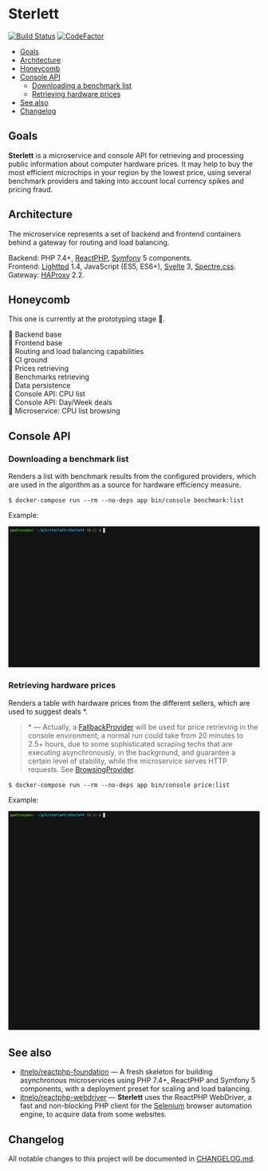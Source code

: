 
# Sterlett

[![Build Status](https://travis-ci.com/sterlett/sterlett.svg?branch=master)](https://travis-ci.com/sterlett/sterlett)
[![CodeFactor](https://www.codefactor.io/repository/github/sterlett/sterlett/badge)](https://www.codefactor.io/repository/github/sterlett/sterlett)

- [Goals](#goals)
- [Architecture](#architecture)
- [Honeycomb](#honeycomb)
- [Console API](#console-api)
    - [Downloading a benchmark list](#downloading-a-benchmark-list)
    - [Retrieving hardware prices](#retrieving-hardware-prices)
- [See also](#see-also)
- [Changelog](#changelog)

## Goals

**Sterlett** is a microservice and console API for retrieving and processing public information
about computer hardware prices. It may help to buy the most efficient microchips in your region
by the lowest price, using several benchmark providers and taking into account local currency spikes
and pricing fraud.

## Architecture

The microservice represents a set of backend and frontend containers behind a gateway
for routing and load balancing.

Backend: PHP 7.4+, [ReactPHP](https://github.com/reactphp/reactphp), 
[Symfony](https://github.com/symfony/symfony) 5 components. \
Frontend: [Lighttpd](https://lighttpd.net) 1.4, JavaScript (ES5, ES6+),
[Svelte](https://github.com/sveltejs/svelte) 3, [Spectre.css](https://github.com/picturepan2/spectre). \
Gateway: [HAProxy](https://www.haproxy.com) 2.2.

## Honeycomb

This one is currently at the prototyping stage :honeybee:.

:honey_pot: Backend base \
:honey_pot: Frontend base \
:honey_pot: Routing and load balancing capabilities \
:honey_pot: CI ground \
:honey_pot: Prices retrieving \
:honey_pot: Benchmarks retrieving \
:black_square_button: Data persistence \
:black_square_button: Console API: CPU list \
:black_square_button: Console API: Day/Week deals \
:black_square_button: Microservice: CPU list browsing

## Console API

### Downloading a benchmark list

Renders a list with benchmark results from the configured providers, which are used in the algorithm as a source
for hardware efficiency measure.

```
$ docker-compose run --rm --no-deps app bin/console benchmark:list
```

Example:

![console_api_benchmark_list_asciicast](.github/images/console-api-benchmark-list.gif)

### Retrieving hardware prices

Renders a table with hardware prices from the different sellers, which are used to suggest deals *.

> \* — Actually, a [FallbackProvider](src/back/Hardware/Price/Provider/HardPrice/FallbackProvider.php) will be used for
> price retrieving in the console environment; a normal run could take from 20 minutes to 2.5+ hours, due to some
> sophisticated scraping techs that are executing asynchronously, in the background, and guarantee a certain level of
> stability, while the microservice serves HTTP requests. See [BrowsingProvider](src/back/Hardware/Price/Provider/HardPrice/BrowsingProvider.php).

```
$ docker-compose run --rm --no-deps app bin/console price:list
```

Example:

![console_api_price_list_asciicast](.github/images/console-api-price-list.gif)

## See also

- [itnelo/reactphp-foundation](https://github.com/itnelo/reactphp-foundation) — A fresh skeleton
for building asynchronous microservices using PHP 7.4+, ReactPHP and Symfony 5 components,
with a deployment preset for scaling and load balancing.
- [itnelo/reactphp-webdriver](https://github.com/itnelo/reactphp-webdriver) — **Sterlett** uses the ReactPHP WebDriver, a
fast and non-blocking PHP client for the [Selenium](https://www.selenium.dev) browser automation engine,
to acquire data from some websites.

## Changelog

All notable changes to this project will be documented in [CHANGELOG.md](CHANGELOG.md).